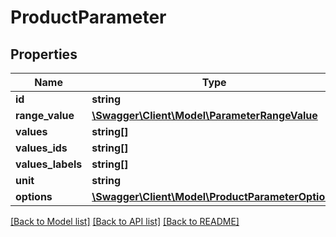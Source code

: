 # ProductParameter

## Properties
Name | Type | Description | Notes
------------ | ------------- | ------------- | -------------
**id** | **string** |  | 
**range_value** | [**\Swagger\Client\Model\ParameterRangeValue**](ParameterRangeValue.md) |  | [optional] 
**values** | **string[]** |  | [optional] 
**values_ids** | **string[]** |  | [optional] 
**values_labels** | **string[]** |  | [optional] 
**unit** | **string** |  | [optional] 
**options** | [**\Swagger\Client\Model\ProductParameterOptions**](ProductParameterOptions.md) |  | [optional] 

[[Back to Model list]](../../README.md#documentation-for-models) [[Back to API list]](../../README.md#documentation-for-api-endpoints) [[Back to README]](../../README.md)

